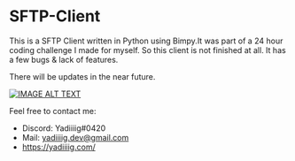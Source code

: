 # SFTP-Client


This is a SFTP Client written in Python using Bimpy.It was part of a 24 hour coding challenge I made for myself.
So this client is not finished at all. It has a few bugs & lack of features.

There will be updates in the near future.

[![IMAGE ALT TEXT](http://img.youtube.com/vi/r-2IBvbC2jQ/0.jpg)](https://www.youtube.com/watch?v=r-2IBvbC2jQ "SFTP Client demo")

Feel free to contact me:
  - Discord: Yadiiiig#0420
  - Mail: yadiiiig.dev@gmail.com
  - https://yadiiiig.com/


